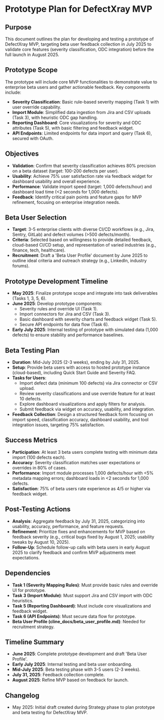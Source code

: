 # Prototype Plan for DefectXray MVP

## Purpose
This document outlines the plan for developing and testing a prototype of DefectXray MVP, targeting beta user feedback collection in July 2025 to validate core features (severity classification, ODC integration) before the full launch in August 2025.

## Prototype Scope
The prototype will include core MVP functionalities to demonstrate value to enterprise beta users and gather actionable feedback. Key components include:
- **Severity Classification**: Basic rule-based severity mapping (Task 1) with user override capability.
- **Import Module**: Simplified data ingestion from Jira and CSV uploads (Task 3), with heuristic ODC gap handling.
- **Reporting Dashboard**: Core visualizations for severity and ODC attributes (Task 5), with basic filtering and feedback widget.
- **API Endpoints**: Limited endpoints for data import and query (Task 6), secured with OAuth.

## Objectives
- **Validation**: Confirm that severity classification achieves 80% precision on a beta dataset (target: 100-200 defects per user).
- **Usability**: Achieve 75% user satisfaction rate via feedback widget for dashboard usability and overall experience.
- **Performance**: Validate import speed (target: 1,000 defects/hour) and dashboard load time (<2 seconds for 1,000 defects).
- **Feedback**: Identify critical pain points and feature gaps for MVP refinement, focusing on enterprise integration needs.

## Beta User Selection
- **Target**: 3-5 enterprise clients with diverse CI/CD workflows (e.g., Jira, Sentry, GitLab) and defect volumes (>500 defects/month).
- **Criteria**: Selected based on willingness to provide detailed feedback, cloud-based CI/CD setup, and representation of varied industries (e.g., finance, tech, healthcare).
- **Recruitment**: Draft a 'Beta User Profile' document by June 2025 to outline ideal criteria and outreach strategy (e.g., LinkedIn, industry forums).

## Prototype Development Timeline
- **May 2025**: Finalize prototype scope and integrate into task deliverables (Tasks 1, 3, 5, 6).
- **June 2025**: Develop prototype components:
  - Severity rules and override UI (Task 1).
  - Import connectors for Jira and CSV (Task 3).
  - Basic dashboard with severity charts and feedback widget (Task 5).
  - Secure API endpoints for data flow (Task 6).
- **Early July 2025**: Internal testing of prototype with simulated data (1,000 defects) to ensure stability and performance baselines.

## Beta Testing Plan
- **Duration**: Mid-July 2025 (2-3 weeks), ending by July 31, 2025.
- **Setup**: Provide beta users with access to hosted prototype instance (cloud-based), including Quick Start Guide and Severity FAQ.
- **Tasks for Users**:
  - Import defect data (minimum 100 defects) via Jira connector or CSV upload.
  - Review severity classifications and use override feature for at least 10 defects.
  - Explore dashboard visualizations and apply filters for analysis.
  - Submit feedback via widget on accuracy, usability, and integration.
- **Feedback Collection**: Design a structured feedback form focusing on import speed, classification accuracy, dashboard usability, and tool integration issues, targeting 75% satisfaction.

## Success Metrics
- **Participation**: At least 3 beta users complete testing with minimum data import (100 defects each).
- **Accuracy**: Severity classification matches user expectations or overrides in 80% of cases.
- **Performance**: Import module processes 1,000 defects/hour with <5% metadata mapping errors; dashboard loads in <2 seconds for 1,000 defects.
- **Satisfaction**: 75% of beta users rate experience as 4/5 or higher via feedback widget.

## Post-Testing Actions
- **Analysis**: Aggregate feedback by July 31, 2025, categorizing into usability, accuracy, performance, and feature requests.
- **Refinement**: Prioritize fixes and enhancements for MVP based on feedback severity (e.g., critical bugs fixed by August 1, 2025; usability tweaks by August 10, 2025).
- **Follow-Up**: Schedule follow-up calls with beta users in early August 2025 to clarify feedback and confirm MVP adjustments meet expectations.

## Dependencies
- **Task 1 (Severity Mapping Rules)**: Must provide basic rules and override UI for prototype.
- **Task 3 (Import Module)**: Must support Jira and CSV import with ODC heuristics.
- **Task 5 (Reporting Dashboard)**: Must include core visualizations and feedback widget.
- **Task 6 (API Endpoints)**: Must secure data flow for prototype.
- **Beta User Profile (cline_docs/beta_user_profile.md)**: Needed for recruitment strategy.

## Timeline Summary
- **June 2025**: Complete prototype development and draft 'Beta User Profile'.
- **Early July 2025**: Internal testing and beta user onboarding.
- **Mid-July 2025**: Beta testing phase with 3-5 users (2-3 weeks).
- **July 31, 2025**: Feedback collection complete.
- **August 2025**: Refine MVP based on feedback for launch.

## Changelog
- May 2025: Initial draft created during Strategy phase to plan prototype and beta testing for DefectXray MVP. 